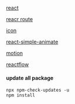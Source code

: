 [react](https://react.dev/)

[reacr route](https://reactrouter.com/en/main)

[icon](https://react-icons.github.io/react-icons/icons?name=bs)

[react-simple-animate](https://github.com/beekai-oss/react-simple-animate)

[motion](https://github.com/framer/motion)

[reactflow](https://reactflow.dev/)

#### update all package
```
npx npm-check-updates -u
npm install 
```